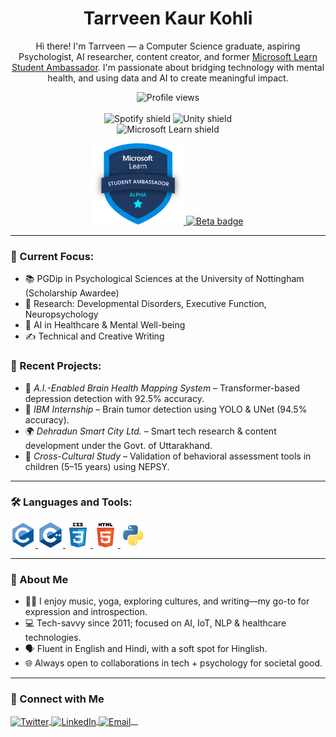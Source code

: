 <h1 align="center">Tarrveen Kaur Kohli</h1>

<p align="center">Hi there! I'm Tarrveen — a Computer Science graduate, aspiring Psychologist, AI researcher, content creator, and former <a href="https://studentambassadors.microsoft.com/en-US/studentambassadors/profile/a6e985cb-5e58-4bbb-93e8-4833650ecc9c">Microsoft Learn Student Ambassador</a>. I'm passionate about bridging technology with mental health, and using data and AI to create meaningful impact.</p>

<p align="center">
  <img src="https://komarev.com/ghpvc/?username=tarrveenk3&label=Profile%20views&color=0e75b6&style=flat" alt="Profile views">
  <br><br>
  <img src="https://img.shields.io/badge/Spotify-1ED760?&style=for-the-badge&logo=spotify&logoColor=white" alt="Spotify shield">
  <img src="https://img.shields.io/badge/Unity-100000?style=for-the-badge&logo=unity&logoColor=white" alt="Unity shield">
  <br>
  <img src="https://ginomessmerreadme.blob.core.windows.net/shields/ms_learn.svg" alt="Microsoft Learn shield">
</p>

<p align="center">
  <a href="https://studentambassadors.microsoft.com/en-US/profile/84615">
    <img src="mlsa_badge.png" height="130px" alt="Microsoft Learn Student Ambassador badge" />
  </a>
  <a href="https://studentambassadors.microsoft.com/en-US/profile/84615">
    <img src="https://studentambassadors.microsoft.com/Assets/Badge/LevelBeta.png" height="130px" alt="Beta badge" />
  </a>
</p>

---

### 🧠 Current Focus:
- 📚 PGDip in Psychological Sciences at the University of Nottingham (Scholarship Awardee)
- 🧪 Research: Developmental Disorders, Executive Function, Neuropsychology
- 🤖 AI in Healthcare & Mental Well-being
- ✍ Technical and Creative Writing

### 💼 Recent Projects:
- 🧬 *A.I.-Enabled Brain Health Mapping System* – Transformer-based depression detection with 92.5% accuracy.
- 🧠 *IBM Internship* – Brain tumor detection using YOLO & UNet (94.5% accuracy).
- 🌍 *Dehradun Smart City Ltd.* – Smart tech research & content development under the Govt. of Uttarakhand.
- 🧾 *Cross-Cultural Study* – Validation of behavioral assessment tools in children (5–15 years) using NEPSY.

---

### 🛠 Languages and Tools:
<p>
  <a href="https://www.cprogramming.com/" target="_blank">
    <img src="https://raw.githubusercontent.com/devicons/devicon/master/icons/c/c-original.svg" alt="C" width="40" height="40"/>
  </a>
  <a href="https://www.w3schools.com/cpp/" target="_blank">
    <img src="https://raw.githubusercontent.com/devicons/devicon/master/icons/cplusplus/cplusplus-original.svg" alt="C++" width="40" height="40"/>
  </a>
  <a href="https://www.w3schools.com/css/" target="_blank">
    <img src="https://raw.githubusercontent.com/devicons/devicon/master/icons/css3/css3-original-wordmark.svg" alt="CSS3" width="40" height="40"/>
  </a>
  <a href="https://www.w3.org/html/" target="_blank">
    <img src="https://raw.githubusercontent.com/devicons/devicon/master/icons/html5/html5-original-wordmark.svg" alt="HTML5" width="40" height="40"/>
  </a>
  <a href="https://www.python.org" target="_blank">
    <img src="https://raw.githubusercontent.com/devicons/devicon/master/icons/python/python-original.svg" alt="Python" width="40" height="40"/>
  </a>
</p>

---

### 🌈 About Me
- 🧘‍♀ I enjoy music, yoga, exploring cultures, and writing—my go-to for expression and introspection.
- 💻 Tech-savvy since 2011; focused on AI, IoT, NLP & healthcare technologies.
- 🗣 Fluent in English and Hindi, with a soft spot for Hinglish.
- 🌐 Always open to collaborations in tech + psychology for societal good.

---

### 🤝 Connect with Me
<p align="left">
  <a href="https://twitter.com/tarrveen?s=09" target="blank">
    <img align="center" src="https://cdn.jsdelivr.net/npm/simple-icons@3.0.1/icons/twitter.svg" alt="Twitter" height="30" width="40" />
  </a>
  <a href="https://linkedin.com/in/tarrveenkaurkohli" target="blank">
    <img align="center" src="https://cdn.jsdelivr.net/npm/simple-icons@3.0.1/icons/linkedin.svg" alt="LinkedIn" height="30" width="40" />
  </a>
  <a href="mailto:tarrveenkaurkohli@gmail.com" target="blank">
    <img align="center" src="https://cdn.jsdelivr.net/npm/simple-icons@3.13.0/icons/gmail.svg" alt="Email" height="30" width="40" />
  </a>
</p>
